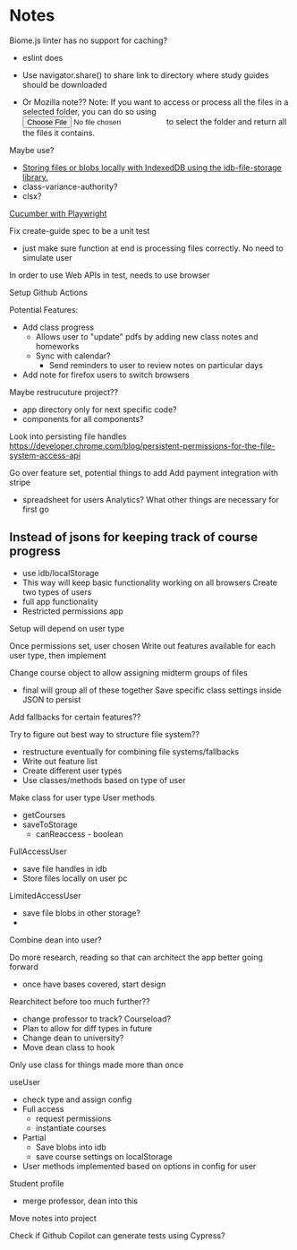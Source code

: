 # Notes

Biome.js linter has no support for caching?
  - eslint does

- Use navigator.share() to share link to directory where study guides should be downloaded
- Or Mozilla note?? Note: If you want to access or process all the files in a selected folder, you can do so using <input type="file" webkitdirectory="true"/> to select the folder and return all the files it contains.

Maybe use?
- [Storing files or blobs locally with IndexedDB using the idb-file-storage library.](https://developer.mozilla.org/en-US/docs/Mozilla/Add-ons/WebExtensions/Working_with_files#store_files_data_locally_using_the_indexeddb_file_storage_library)
- class-variance-authority?
- clsx?

[Cucumber with Playwright](https://www.genui.com/resources/getting-started-with-bdd-using-cucumber-io)

Fix create-guide spec to be a unit test
  - just make sure function at end is processing files correctly. No need to simulate user

In order to use Web APIs in test, needs to use browser

Setup Github Actions

Potential Features:
  - Add class progress
    - Allows user to "update" pdfs by adding new class notes and homeworks
    - Sync with calendar?
      - Send reminders to user to review notes on particular days
  - Add note for firefox users to switch browsers

Maybe restrucuture project??
  - app directory only for next specific code?
  - components for all components?

Look into persisting file handles
  <https://developer.chrome.com/blog/persistent-permissions-for-the-file-system-access-api>

Go over feature set, potential things to add
Add payment integration with stripe

- spreadsheet for users
Analytics?
What other things are necessary for first go

## Instead of jsons for keeping track of course progress

- use idb/localStorage
- This way will keep basic functionality working on all browsers
Create two types of users
- full app functionality
- Restricted permissions app

Setup will depend on user type

Once permissions set, user chosen
Write out features available for each user type, then implement

Change course object to allow assigning midterm groups of files

- final will group all of these together
Save specific class settings inside JSON to persist

Add fallbacks for certain features??

Try to figure out best way to structure file system??
- restructure eventually for combining file systems/fallbacks
- Write out feature list
- Create different user types
- Use classes/methods based on type of user

Make class for user type
User methods

- getCourses
- saveToStorage
  - canReaccess - boolean

FullAccessUser

- save file handles in idb
- Store files locally on user pc

LimitedAccessUser

- save file blobs in other storage?
-

Combine dean into user?

Do more research, reading so that can architect the app better going forward

- once have bases covered, start design

Rearchitect before too much further??

- change professor to track? Courseload?
- Plan to allow for diff types in future
- Change dean to university?
- Move dean class to hook

Only use class for things made more than once

useUser

- check type and assign config
- Full access
  - request permissions
  - instantiate courses
- Partial
  - Save blobs into idb
  - save course settings on localStorage
- User methods implemented based on options in config for user

Student profile

- merge professor, dean into this

Move notes into project

Check if Github Copilot can generate tests using Cypress?
